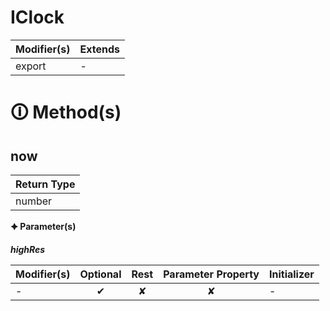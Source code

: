 # IClock

| Modifier(s)                            | Extends                                    |
|----------------------------------------|--------------------------------------------|
| export | - |

# &#128712; Method(s)

## now

| Return Type                       |
|-----------------------------------|
| number |

**&#128966; Parameter(s)**

_**highRes**_

| Modifier(s)                              | Optional                           | Rest                          | Parameter Property                          | Initializer                       |
|------------------------------------------|:----------------------------------:|:-----------------------------:|:-------------------------------------------:|-----------------------------------|
| - | ✔  | ✘ | ✘ | - |